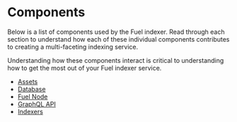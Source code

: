 # Components

Below is a list of components used by the Fuel indexer. Read through each section to understand how each of these individual components contributes to creating a multi-faceting indexing service.

Understanding how these components interact is critical to understanding how to get the most out of your Fuel indexer service.

- [Assets](./assets/index.md)
- [Database](./database/index.md)
- [Fuel Node](./fuel-node.md)
- [GraphQL API](./graphql/index.md)
- [Indexers](./indexers/index.md)
